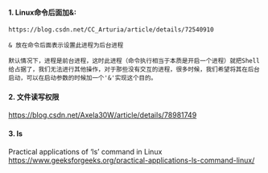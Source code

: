 #### 1. Linux命令后面加&: 
```
https://blog.csdn.net/CC_Arturia/article/details/72540910

& 放在命令后面表示设置此进程为后台进程

默认情况下，进程是前台进程，这时此进程（命令执行相当于本质是开启一个进程）就把Shell
给占据了，我们无法进行其他操作，对于那些没有交互的进程，很多时候，我们希望将其在后台启动，可以在启动参数的时候加一个'&'实现这个目的。
```
#### 2. 文件读写权限
https://blog.csdn.net/Axela30W/article/details/78981749

#### 3. ls
Practical applications of ‘ls’ command in Linux
https://www.geeksforgeeks.org/practical-applications-ls-command-linux/
